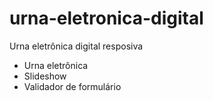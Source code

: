 # urna-eletronica-digital
Urna eletrônica digital resposiva


- Urna eletrônica
- Slideshow
- Validador de formulário